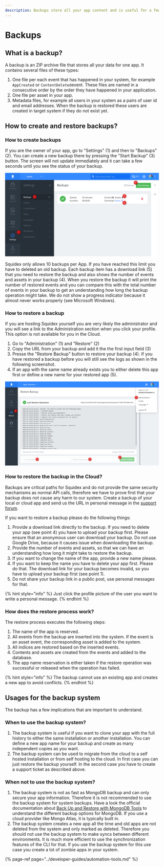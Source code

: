 ```yaml
---
description: Backups store all your app content and is useful for a few scenarios.
---
```


# Backups

## What is a backup?

A backup is an ZIP archive file that stores all your data for one app. It contains several files of these types:

1. One file per each event that has happened in your system, for example `AppCreated` or `ContentDeleted`event. These files are named in a consecutive order by the order they have happened in your application.
2. One file per asset in your app.
3. Metadata files, for example all users in your system as a pairs of user id and email addresses. When the backup is restored these users are created in target system if they do not exist yet.

## How to create and restore backups?

### How to create backups

If you are the owner of your app, go to "Settings" \(1\) and then to "Backups" \(2\). You can create a new backup there by pressing the "Start Backup" \(3\) button. The screen will not update immediately and it can take a few seconds until you see the status of your backup.

![Your backup](../../.gitbook/assets/image%20%2811%29.png)

Squidex only allows 10 backups per App. If you have reached this limit you have to deleted an old backup. Each backup item has a download link \(5\) that you need to restore the backup and also shows the number of events and assets in your backup \(4\). When you restore the backup it will print the number of restored events and you can compare this with the total number of events in your backup to get an understanding how long the backup operation might take. We do not show a progress indicator because it almost never works properly \(see Microsoft Windows\).

### How to restore a backup

If you are hosting Squidex yourself you are very likely the administrator and you will see a link to the Administration section when you click your profile. This option is not available for you in the Cloud.

1. Go to "Administration" \(1\) and "Restore" \(2\)
2. Copy the URL from your backup and add it the the first input field \(3\)
3. Presse the "Restore Backup" button to restore your backup \(4\). If you have restored a backup before you will still see the logs as shown in the following screenshot.
4. If an app with the same name already exists you to either delete this app first or define a new name for your restored app \(5\).

![Restore an backup](../../.gitbook/assets/image%20%281%29%20%281%29%20%281%29.png)

### How to restore the backup in the Cloud?

Backups are critical paths for Squidex and do not provide the same security mechanisms as normal API calls, therefore we have to prove first that your backup does not cause any harm to our system. Create a backup of your local or cloud app and send us the URL in personal message in the [support forum](https://support.squidex.io).

If you want to restore a backup please do the following things:

1. Provide a download link directly to the backup. If you need to delete your app \(see point 4\) you have to upload your backup first. Please ensure that an anonymous user can download your backup. Do not use Google Drive, because it causes issue when downloading the backup.
2. Provide the number of events and assets, so that we can have an understanding how long it might take to restore the backup.
3. If you want to change the name of the app, provide a new name please.
4. If you want to keep the name you have to delete your app first. Please do that. The download link for your backup becomes invalid, so you have to upload your backup first \(see point 1\).
5. Do not share your backup link in a public post, use personal messages for that.

{% hint style="info" %}
Just click the profile picture of the user you want to write a personal message.
{% endhint %}

### How does the restore process work?

 The restore process executes the following steps:

1. The name of the app is reserved.
2. All events from the backup are inserted into the system. If the event is an asset event, the corresponding asset is added to the system.
3. All indices are restored based on the inserted events.
4. Contents and assets are created from the events and added to the database.
5. The app name reservation is either taken if the restore operation was successful or released when the operation has failed.

{% hint style="info" %}
The backup cannot use an existing app and creates a new app to avoid conflicts.
{% endhint %}

## Usages for the backup system

The backup has a few implications that are important to understand.

### When to use the backup system?

1. The backup system is useful if you want to clone your app with the full history to either the same installation or another installation. You can define a new app name for your backup and create as many independent copies as you want.
2. The backup system can be used to migrate from the cloud to a self hosted installation or from self hosting to the cloud. In first case you can just restore the backup yourself. In the second case you have to create a support ticket as described above.

### When not to use the backup system?

1. The backup system is not as fast as MongoDB backup and can only secure your app information. Therefore it is not recommended to use the backup system for system backups. Have a look the official documentation about [Back Up and Restore with MongoDB Tools](https://docs.mongodb.com/manual/tutorial/backup-and-restore-tools/#back-up-and-restore-with-mongodb-tools) to understand the different backup options for MongoDB. If you use a cloud provider like Mongo Atlas, it is typically built in.
2. The backup system creates a new app all the time and old apps are not deleted from the system and only marked as deleted. Therefore you should not use the backup system to make syncs between different environments. It is much more efficient to use the synchronization features of the CLI for that. If you use the backup system for this use case you create a lot of zombie apps in your system.

{% page-ref page="../developer-guides/automation-tools.md" %}



